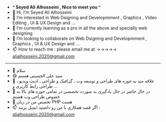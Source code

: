 - __^ Seyed Ali Alhosseini , Nice to meet you ^__
- 👋 Hi, I’m Seyed Ali Alhosseini
- 👀 I’m interested in Web Dsigning and Developmment , Graphics , Video Editing , UI & UX Design and ...
- 🌱 I’m currently learning as a pro in all the above and specially web designing
- 💞️ I’m looking to collaborate on Web Dsigning and Developmment , Graphics , UI & UX Design and ...
- 📫 How to reach me : please email me at ->->->->-> alialhosseini.2020@gmail.com
- --------------------------------------------------------------------------------------------------------
- 👋 سلام
- 😄 سید علی الحسینی هستم
- 👀 علاقه مند به حوزه های طراحی و توسعه وب ، گرافیک و طراحی ، ادیت ویدیو ، طراحی رابط کاربری و ...
- 🌱 در حال حاضر در حال یادگیری به صورت تخصصی در تمامی حوزه های بالا به خصوص طراحی وب هستم
- 💞️ تخصص من در زبان PHP هست
- 📫 اگر قصد همکاری با من رو داشتید ایمیل بزنید : alialhosseini.2020@gmail.com

<!---
Seyed Ali is a ✨ special ✨ repository because its `README.md` (this file) appears on your GitHub profile.
You can click the Preview link to take a look at your changes.
--->
